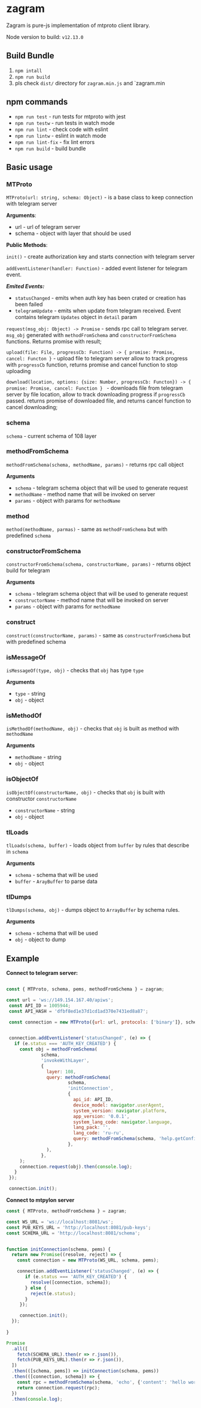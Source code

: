 # zagram


Zagram is pure-js implementation of mtproto client library. 

Node version to build: `v12.13.0`


## Build Bundle

 1. `npm intall`
 2. `npm run build`
 3. pls check `dist/` directory for `zagram.min.js` and `zagram.min
 
 
## npm commands
 
  * `npm run test` - run tests for mtproto with jest
  * `npm run testw` - run tests in watch mode 
  * `npm run lint` - check code with eslint 
  * `npm run lintw` - eslint in watch mode
  * `npm run lint-fix` - fix lint errors
  * `npm run build` - build bundle
 
 
 ## Basic usage
 
 ### MTProto
 
 `MTProto(url: string, schema: Object)` - is a base class to keep connection with telegram server
 
 **Arguments**: 
 
  * url - url of telegram server 
  * schema - object with layer that should be used 
 
 
 **Public Methods**:
 
 `init()` - create authorization key and starts connection with telegram server 
 
 `addEventListener(handler: Function)` - added event listener for telegram event.
 
 ***Emited Events:***
  * `statusChanged`  - emits when auth key has been crated or creation has been failed
  * `telegramUpdate` - emits when update from telegram received. Event contains telegram `Updates` object in `detail` param

 `request(msg_obj: Object) -> Promise` - sends rpc call to telegram server. `msg_obj` generated 
 with `methodFromSchema` and `constructorFromSchema` functions. Returns promise with result;
 
 
 `upload(file: File, progressCb: Function) -> { promise: Promise, cancel: Functon }` - upload file to telegram server
 allow to track progress with `progressCb` function, returns promise and cancel function to stop uploading
 
 `download(location, options: {size: Number, progressCb: Functon}) -> { promise: Promise, cancel: Function } ` - downloads
 file from telegram server by file location, allow to track downloading progress if `progressCb` passed. 
 returns promise of downloaded file, and returns cancel function to cancel downloading;
 
 
 ### schema
 
 `schema` - current schema of 108 layer
 
 ### methodFromSchema
 
 `methodFromSchema(schema, methodName, params)` - returns rpc call object
 
 **Arguments**
 
 * `schema` - telegram schema object that will be used to generate request
 * `methodName` - method name that will be invoked on server 
 * `params` - object with params for `methodName`
 
 ### method
 
 `method(methodName, parmas)` - same as `methodFromSchema` but with predefined `schema`
 
 
 ### constructorFromSchema
 
 `constructorFromSchema(schema, constructorName, params)` - returns object build for telegram
 
 **Arguments**
 
 * `schema` - telegram schema object that will be used to generate request
 * `constructorName` - method name that will be invoked on server 
 * `params` - object with params for `methodName`
 
 ### construct
 
 `construct(constructorName, params)` - same as `constructorFromSchema` but with predefined schema
 
 ### isMessageOf
 
 `isMessageOf(type, obj)` - checks that `obj` has type `type`
 
 **Arguments**
 
 * `type` - string 
 * `obj` - object 
 
 ### isMethodOf
 
 `isMethodOf(methodName, obj)` - checks that `obj` is built as method with `methodName`
 
 **Arguments**
 
 * `methodName` - string
 * `obj` - object 
 
 
 ### isObjectOf
 
 `isObjectOf(constructorName, obj)` - checks that `obj` is built with constructor `constructorName`
 
 * `constructorName` - string
 * `obj` - object 
 
 ### tlLoads
 
 `tlLoads(schema, buffer)` - loads object from `buffer` by rules that describe in `schema`
 
 **Arguments**
 
 * `schema` - schema that will be used 
 * `buffer` - `ArayBuffer` to parse data 
 
 ### tlDumps
 
 
 `tlDumps(schema, obj)` - dumps object to `ArrayBuffer` by schema rules.
 
 **Arguments**
 
 * `schema` - schema that will be used 
 * `obj` - object to dump
 
 
 ## Example
 
 **Connect to telegram server:**
 
 ```js

const { MTProto, schema, pems, methodFromSchema } = zagram;

const url = 'ws://149.154.167.40/apiws';
  const API_ID = 1005944;
  const API_HASH = 'dfbf8ed1e37d1cd1ad370e7431ed8a87';

  const connection = new MTProto({url: url, protocols: ['binary']}, schema, pems);


  connection.addEventListener('statusChanged', (e) => {
    if (e.status === 'AUTH_KEY_CREATED') {
      const obj = methodFromSchema(
              schema,
              'invokeWithLayer',
              {
                layer: 108,
                query: methodFromSchema(
                        schema,
                        'initConnection',
                        {
                          api_id: API_ID,
                          device_model: navigator.userAgent,
                          system_version: navigator.platform,
                          app_version: '0.0.1',
                          system_lang_code: navigator.language,
                          lang_pack: '',
                          lang_code: 'ru-ru',
                          query: methodFromSchema(schema, 'help.getConfig'),
                        },
                ),
              },
      );
      connection.request(obj).then(console.log);
    }
  });

  connection.init();
```


**Connect to mtpylon server**

```js
const { MTProto, methodFromSchema } = zagram;

const WS_URL = 'ws://localhost:8081/ws';
const PUB_KEYS_URL = 'http://localhost:8081/pub-keys';
const SCHEMA_URL = 'http://localhost:8081/schema';


function initConnection(schema, pems) {
  return new Promise((resolve, reject) => {
    const connection = new MTProto(WS_URL, schema, pems);

    connection.addEventListener('statusChanged', (e) => {
       if (e.status === 'AUTH_KEY_CREATED') {
         resolve([connection, schema]);
       } else {
         reject(e.status);
       }
     });

     connection.init();
  });  
 
}

Promise
  .all([
    fetch(SCHEMA_URL).then(r => r.json()),
    fetch(PUB_KEYS_URL).then(r => r.json()),
  ])
  .then(([schema, pems]) => initConnection(schema, pems))
  .then(([connection, schema]) => {
    const rpc = methodFromSchema(schema, 'echo', {'content': 'hello world'});
    return connection.request(rpc);
  })
  .then(console.log);  
```